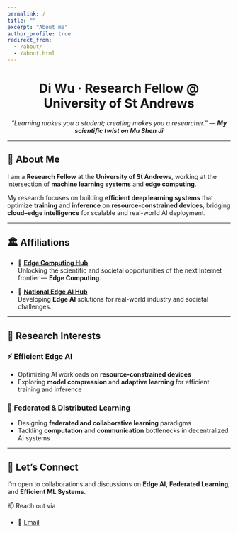 ```yaml
---
permalink: /
title: ""
excerpt: "About me"
author_profile: true
redirect_from:
  - /about/
  - /about.html
---
```


<h1 align="center">Di Wu · Research Fellow @ University of St Andrews</h1>
<p align="center">
  <em>“Learning makes you a student; creating makes you a researcher.” — <strong>My scientific twist on Mu Shen Ji</strong></em>
</p>

---

## 👋 About Me
I am a **Research Fellow** at the **University of St Andrews**, working at the intersection of **machine learning systems** and **edge computing**.

My research focuses on building **efficient deep learning systems** that optimize **training** and **inference** on **resource-constrained devices**, bridging **cloud–edge intelligence** for scalable and real-world AI deployment.

---

## 🏛️ Affiliations

- 🔹 **[Edge Computing Hub](https://edgehub.co.uk/)**  
  Unlocking the scientific and societal opportunities of the next Internet frontier — **Edge Computing**.  

- 🔹 **[National Edge AI Hub](https://edgeaihub.co.uk/)**  
  Developing **Edge AI** solutions for real-world industry and societal challenges.  

---

## 🔬 Research Interests

### ⚡ Efficient Edge AI
- Optimizing AI workloads on **resource-constrained devices**  
- Exploring **model compression** and **adaptive learning** for efficient training and inference  

### 🔗 Federated & Distributed Learning
- Designing **federated and collaborative learning** paradigms  
- Tackling **computation** and **communication** bottlenecks in decentralized AI systems  

---

## 🤝 Let’s Connect
I’m open to collaborations and discussions on **Edge AI**, **Federated Learning**, and **Efficient ML Systems**.  

📫 Reach out via  
- 📧 [Email](mailto:dw217@st-andrews.ac.uk)  